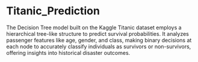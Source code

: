 # Titanic_Prediction
The Decision Tree model built on the Kaggle Titanic dataset employs a hierarchical tree-like structure to predict survival probabilities. It analyzes passenger features like age, gender, and class, making binary decisions at each node to accurately classify individuals as survivors or non-survivors, offering insights into historical disaster outcomes.
